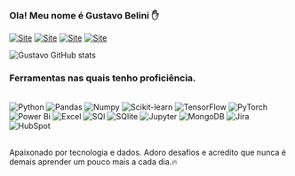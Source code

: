 ### Ola! Meu nome é Gustavo Belini ✋
[![Site](https://img.shields.io/badge/LinkedIn-0077B5?style=for-the-badge&logo=linkedin&logoColor=white)](https://www.linkedin.com/in/gustavo-belini/)
[![Site](https://img.shields.io/badge/GitHub-100000?style=for-the-badge&logo=github&logoColor=white)](https://gtbelini22.github.io/.)
[![Site](https://img.shields.io/badge/Microsoft_Outlook-0078D4?style=for-the-badge&logo=microsoft-outlook&logoColor=white)](gustavo.belini@hotmail.com)
[![Site](https://img.shields.io/badge/Instagram-E4405F?style=for-the-badge&logo=instagram&logoColor=white
)](https://www.instagram.com/gu.belini_/)

![Gustavo GitHub stats](https://github-readme-stats.vercel.app/api?username=GTBelini22&show_icons=true&theme=dracula)

### Ferramentas nas quais tenho proficiência.


<div style= 'display: inline_block'><br/>
    <img alt='Python' src='https://img.shields.io/badge/Python-3776AB?style=for-the-badge&logo=python&logoColor=white'>
    <img alt='Pandas' src='https://img.shields.io/badge/pandas-%23150458.svg?style=for-the-badge&logo=pandas&logoColor=white'>
    <img alt='Numpy' src='https://img.shields.io/badge/numpy-%23013243.svg?style=for-the-badge&logo=numpy&logoColor=white'>
    <img alt="Scikit-learn" src="https://img.shields.io/badge/Scikit--learn-F7931E?style=for-the-badge&logo=scikit-learn&logoColor=white">
    <img alt="TensorFlow" src="https://img.shields.io/badge/TensorFlow-FF6F00?style=for-the-badge&logo=tensorflow&logoColor=white">
    <img alt="PyTorch" src="https://img.shields.io/badge/PyTorch-EE4C2C?style=for-the-badge&logo=pytorch&logoColor=white">
    <img alt='Power Bi' src='https://img.shields.io/badge/power_bi-F2C811?style=for-the-badge&logo=powerbi&logoColor=black'>
    <img alt='Excel' src='https://img.shields.io/badge/Microsoft_Excel-217346?style=for-the-badge&logo=microsoft-excel&logoColor=white'>
    <img alt='SQl' src='https://img.shields.io/badge/Microsoft%20SQL%20Server-CC2927?style=for-the-badge&logo=microsoft%20sql%20server&logoColor=white'>
    <img alt='SQlite' src='https://img.shields.io/badge/SQLite-07405E?style=for-the-badge&logo=sqlite&logoColor=white'>
    <img alt='Jupyter' src='https://img.shields.io/badge/jupyter-%23FA0F00.svg?style=for-the-badge&logo=jupyter&logoColor=white'>
    <img alt='MongoDB' src='https://img.shields.io/badge/MongoDB-47A248?style=for-the-badge&logo=mongodb&logoColor=white'>
    <img alt='Jira' src='https://img.shields.io/badge/Jira-0052CC?style=for-the-badge&logo=jira&logoColor=white'>
    <img alt='HubSpot' src='https://img.shields.io/badge/HubSpot-FF7A59?style=for-the-badge&logo=hubspot&logoColor=white'>
    

</div><br>


Apaixonado por tecnologia e dados. Adoro desafios e acredito que nunca é demais aprender um pouco mais a cada dia.🔥
